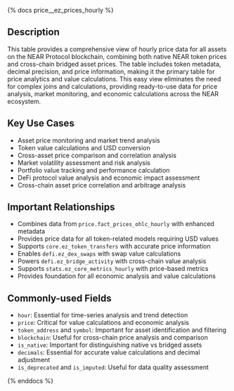 {% docs price__ez_prices_hourly %}

## Description
This table provides a comprehensive view of hourly price data for all assets on the NEAR Protocol blockchain, combining both native NEAR token prices and cross-chain bridged asset prices. The table includes token metadata, decimal precision, and price information, making it the primary table for price analytics and value calculations. This easy view eliminates the need for complex joins and calculations, providing ready-to-use data for price analysis, market monitoring, and economic calculations across the NEAR ecosystem.

## Key Use Cases
- Asset price monitoring and market trend analysis
- Token value calculations and USD conversion
- Cross-asset price comparison and correlation analysis
- Market volatility assessment and risk analysis
- Portfolio value tracking and performance calculation
- DeFi protocol value analysis and economic impact assessment
- Cross-chain asset price correlation and arbitrage analysis

## Important Relationships
- Combines data from `price.fact_prices_ohlc_hourly` with enhanced metadata
- Provides price data for all token-related models requiring USD values
- Supports `core.ez_token_transfers` with accurate price information
- Enables `defi.ez_dex_swaps` with swap value calculations
- Powers `defi.ez_bridge_activity` with cross-chain value analysis
- Supports `stats.ez_core_metrics_hourly` with price-based metrics
- Provides foundation for all economic analysis and value calculations

## Commonly-used Fields
- `hour`: Essential for time-series analysis and trend detection
- `price`: Critical for value calculations and economic analysis
- `token_address` and `symbol`: Important for asset identification and filtering
- `blockchain`: Useful for cross-chain price analysis and comparison
- `is_native`: Important for distinguishing native vs bridged assets
- `decimals`: Essential for accurate value calculations and decimal adjustment
- `is_deprecated` and `is_imputed`: Useful for data quality assessment

{% enddocs %} 